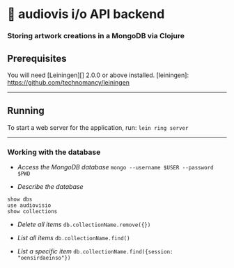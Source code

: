 # 🗿 audiovis i/o API backend
### Storing artwork creations in a MongoDB via Clojure

## Prerequisites

You will need [Leiningen][] 2.0.0 or above installed.
[leiningen]: https://github.com/technomancy/leiningen

---

## Running

To start a web server for the application, run:
`lein ring server`

---

### Working with the database
- *Access the MongoDB database*
`mongo --username $USER --password $PWD`

- *Describe the database*
```
show dbs
use audiovisio
show collections
```

- *Delete all items*
`db.collectionName.remove({})`

- *List all items*
`db.collectionName.find()`

- *List a specific item*
`db.collectionName.find({session: "oensirdaeinso"})`
